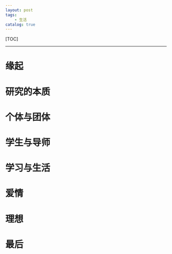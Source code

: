 ```yaml
---
layout: post
tags: 
    - 生活
catalog: true
---
```


[TOC]

---

# 缘起

# 研究的本质

# 个体与团体

# 学生与导师

# 学习与生活

# 爱情

# 理想

# 最后